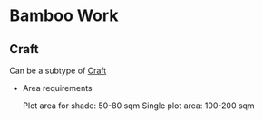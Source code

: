 # Bamboo Work

## Craft
Can be a subtype of [Craft]()

* Area requirements

  Plot area for shade: 50-80 sqm
  Single plot area: 100-200 sqm

